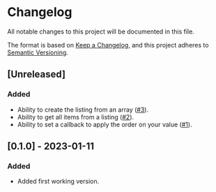 # Changelog

All notable changes to this project will be documented in this file.

The format is based on [Keep a Changelog](https://keepachangelog.com/en/1.0.0/),
and this project adheres to [Semantic Versioning](https://semver.org/spec/v2.0.0.html).

## [Unreleased]

### Added

- Ability to create the listing from an array ([#3](https://github.com/khalyomede/reorder-before-after/issues/3)).
- Ability to get all items from a listing ([#2](https://github.com/khalyomede/reorder-before-after/issues/2)).
- Ability to set a callback to apply the order on your value ([#1](https://github.com/khalyomede/reorder-before-after/issues/10)).

## [0.1.0] - 2023-01-11

### Added

- Added first working version.
